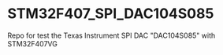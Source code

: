# STM32F407_SPI_DAC104S085
Repo for test the Texas Instrument SPI DAC "DAC104S085" with STM32F407VG

